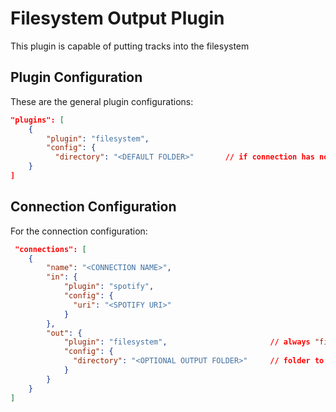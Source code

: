 # Filesystem Output Plugin
This plugin is capable of putting tracks into the filesystem

## Plugin Configuration
These are the general plugin configurations:
```json
"plugins": [
    {
        "plugin": "filesystem",
        "config": {
          "directory": "<DEFAULT FOLDER>"       // if connection has no folder defined, this will be the fallback
    }
]
``` 

## Connection Configuration
For the connection configuration:
```json
 "connections": [
    {
        "name": "<CONNECTION NAME>",
        "in": {
            "plugin": "spotify",
            "config": {
              "uri": "<SPOTIFY URI>"
            }
        },
        "out": {
            "plugin": "filesystem",                       // always "filesystem" for the Filesystem plugin
            "config": {
              "directory": "<OPTIONAL OUTPUT FOLDER>"     // folder to store tracks to
            }
        }
    }
]
```
